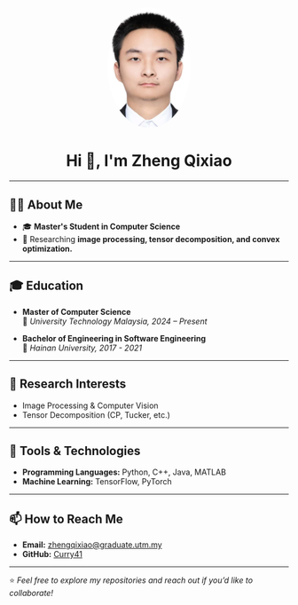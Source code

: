 <!-- Add your profile image -->
<p align="center">
  <img src="70K.jpg" width="150" style="border-radius: 50%;" alt="Your Name">
</p>

<h1 align="center">Hi 👋, I'm Zheng Qixiao</h1>

---

## 🧑‍💻 About Me
- 🎓 **Master's Student in Computer Science**  
- 🧪 Researching **image processing, tensor decomposition, and convex optimization.**  

---

## 🎓 Education
- **Master of Computer Science**  
  📍 _University Technology Malaysia, 2024 – Present_  

- **Bachelor of Engineering in Software Engineering**  
  📍 _Hainan University, 2017 - 2021_  

---

## 📂 Research Interests
- Image Processing & Computer Vision  
- Tensor Decomposition (CP, Tucker, etc.)  

---

## 🔧 Tools & Technologies
- **Programming Languages:** Python, C++, Java, MATLAB  
- **Machine Learning:** TensorFlow, PyTorch  

---


## 📫 How to Reach Me
- **Email:** [zhengqixiao@graduate.utm.my](zhengqixiao@graduate.utm.my)  
- **GitHub:** [Curry41](https://github.com/Curry41)

---

⭐️ _Feel free to explore my repositories and reach out if you’d like to collaborate!_

